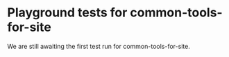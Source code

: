 # Playground tests for common-tools-for-site
We are still awaiting the first test run for common-tools-for-site.
